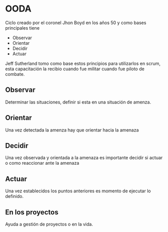 # OODA

Ciclo creado por el coronel Jhon Boyd en los años 50 y como bases principales tiene 

* Observar 
* Orientar
* Decidir
* Actuar


Jeff Sutherland tomo como base estos principios para utilizarlos en scrum, esta capacitación la recibio cuando fue militar cuando fue piloto de combate. 

## Observar

Determinar las situaciones, definir si esta en una situación de amenza. 

## Orientar

Una vez detectada la amenza hay que orientar hacia la amenaza

## Decidir

Una vez observada y orientada a la amenaza es importante decidir si actuar o como reaccionar ante la amenaza

## Actuar 

Una vez establecidos los puntos anteriores es momento de ejecutar lo definido. 

## En los proyectos

Ayuda a gestión de proyectos o en la vida. 